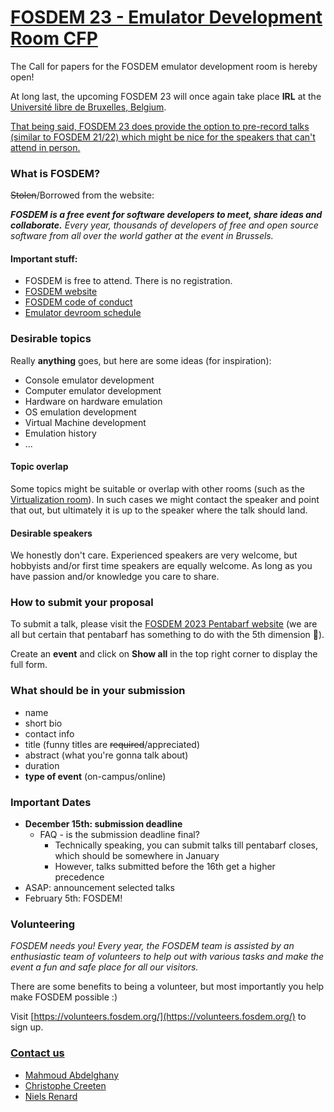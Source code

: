 # [FOSDEM 23 - Emulator Development Room CFP](https://lists.fosdem.org/pipermail/fosdem/2022q4/003428.html)
The Call for papers for the FOSDEM emulator development room is hereby open!

At long last, the upcoming FOSDEM 23 will once again take place **IRL** at the [Université libre de Bruxelles, Belgium](https://fosdem.org/2023/practical/transportation/).

[That being said, FOSDEM 23 does provide the option to pre-record talks (similar to FOSDEM 21/22) which might be nice for the speakers that can't attend in person.](https://penta.fosdem.org/submission/FOSDEM23)

### What is FOSDEM?
~~Stolen~~/Borrowed from the website:

_**FOSDEM is a free event for software developers to meet, share ideas and collaborate.**
Every year, thousands of developers of free and open source software from all over the world gather at the event in Brussels._ 


#### Important stuff:
- FOSDEM is free to attend. There is no registration.
- [FOSDEM website](https://fosdem.org/)
- [FOSDEM code of conduct](https://fosdem.org/2023/practical/conduct/)
- [Emulator devroom schedule](https://fosdem.org/2023/schedule/track/emulator_development/)

### Desirable topics
Really **anything** goes, but here are some ideas (for inspiration):
- Console emulator development
- Computer emulator development
- Hardware on hardware emulation
- OS emulation development
- Virtual Machine development
- Emulation history
- ...

#### Topic overlap
Some topics might be suitable or overlap with other rooms (such as the [Virtualization room](https://fosdem.org/2023/schedule/track/virtualization_and_iaas/)). In such cases we might contact the speaker and point that out, but ultimately it is up to the speaker where the talk should land.

#### Desirable speakers
We honestly don't care. Experienced speakers are very welcome, but hobbyists and/or first time speakers are equally welcome. As long as you have passion and/or knowledge you care to share.

### How to submit your proposal
To submit a talk, please visit the [FOSDEM 2023 Pentabarf website](https://penta.fosdem.org/submission/FOSDEM23) (we are all but certain that pentabarf has something to do with the 5th dimension 🍎).

Create an **event** and click on **Show all** in the top right corner to display the full form.

### What should be in your submission
- name
- short bio
- contact info
- title (funny titles are ~~required~~/appreciated)
- abstract (what you're gonna talk about)
- duration
- **type of event** (on-campus/online)

### Important Dates
- **December 15th: submission deadline**
  - FAQ - is the submission deadline final?
    - Technically speaking, you can submit talks till pentabarf closes, which should be somewhere in January
    - However, talks submitted before the 16th get a higher precedence
- ASAP: announcement selected talks
- February 5th: FOSDEM!

### Volunteering

_FOSDEM needs you! Every year, the FOSDEM team is assisted by an enthusiastic team of volunteers to help out with various tasks and make the event a fun and safe place for all our visitors._

There are some benefits to being a volunteer, but most importantly you help make FOSDEM possible :)

Visit [https://volunteers.fosdem.org/](https://volunteers.fosdem.org/) to sign up.

### [Contact us](mailto:emulator-devroom-manager@fosdem.org)
- [Mahmoud Abdelghany](https://twitter.com/blackbeard0x14e)
- [Christophe Creeten](mailto:christophecreeten@hotmail.com)
- [Niels Renard](https://twitter.com/nielsrenard)
